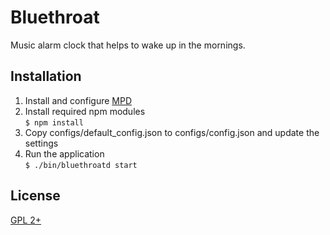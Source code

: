 # Bluethroat

Music alarm clock that helps to wake up in the mornings.

## Installation

1. Install and configure [MPD](http://www.musicpd.org/)
2. Install required npm modules  
    ```$ npm install```
3. Copy configs/default_config.json to configs/config.json and update the
settings
4. Run the application  
    ```$ ./bin/bluethroatd start```

## License

[GPL 2+](http://www.gnu.org/licenses/old-licenses/gpl-2.0.txt)
